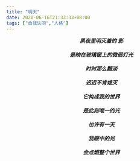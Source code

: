 ```yaml
---
title: "明天"
date: 2020-06-16T21:33:33+08:00
tags: ["自我认同","人格"]
---
```


<center><strong><i>
黑夜里明灭着的 影<br><br>
是映在玻璃窗上的微弱灯光<br><br>
时时那么黯淡<br><br>
迟迟不肯熄灭<br><br>
它构成我的世界<br><br>
是此刻唯一的光<br><br>
也许有一天<br><br>
我眼中的光<br><br>
会点燃整个世界</i></center>